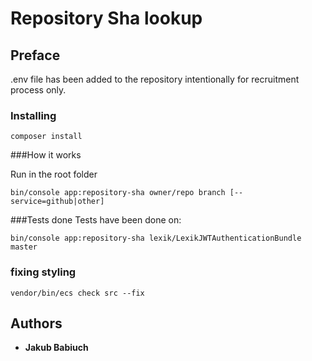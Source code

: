 # Repository Sha lookup

## Preface
.env file has been added to the repository intentionally for recruitment process only.

### Installing
```
composer install
```


###How it works

Run in the root folder

```
bin/console app:repository-sha owner/repo branch [--service=github|other]
```

###Tests done
Tests have been done on: 

```
bin/console app:repository-sha lexik/LexikJWTAuthenticationBundle master
```


### fixing styling

```
vendor/bin/ecs check src --fix
```

## Authors

* **Jakub Babiuch** 



